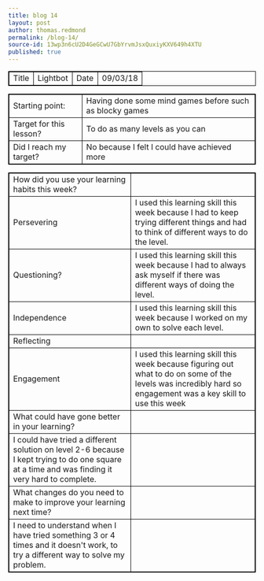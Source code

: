 ```yaml
---
title: blog 14
layout: post
author: thomas.redmond
permalink: /blog-14/
source-id: 13wp3n6cU2D4GeGCwU7GbYrvmJsxQuxiyKXV649h4XTU
published: true
---
```

<html>
<head>
<style>
    table {
border-collapse: collapse;
}
table, th, td {
border: 1px solid black;
}
  </style>
  </head>
  <body>
<table>
  <tr>
    <td>Title</td>
    <td>Lightbot </td>
    <td>Date</td>
    <td>09/03/18</td>
  </tr>
</table>


<table>
  <tr>
    <td>Starting point:</td>
    <td>Having done some mind games before such as blocky games</td>
  </tr>
  <tr>
    <td>Target for this lesson?</td>
    <td>To do as many levels as you can </td>
  </tr>
  <tr>
    <td>Did I reach my target? </td>
    <td>No because I felt I could have achieved more</td>
  </tr>
</table>


<table>
  <tr>
    <td>How did you use your learning habits this week?</td>
    <td></td>
  </tr>
  <tr>
    <td>Persevering</td>
    <td>I used this learning skill this week because I had to keep trying different things and had to think of different ways to do the level.  </td>
  </tr>
  <tr>
    <td>Questioning?</td>
    <td>I used this learning skill this week because I had to always ask myself if there was different ways of doing the level.</td>
  </tr>
  <tr>
    <td>Independence</td>
    <td>I used this learning skill this week because I worked on my own to solve each level.</td>
  </tr>
  <tr>
    <td>Reflecting</td>
    <td></td>
  </tr>
  <tr>
    <td>Engagement</td>
    <td>I used this learning skill this week because figuring out what to do on some of the levels was incredibly hard so engagement was a key skill to use this week</td>
  </tr>
  <tr>
    <td>What could have gone better in your learning?</td>
    <td></td>
  </tr>
  <tr>
    <td>I could have tried a different solution on level 2-6 because I kept trying to do one square at a time and was finding it very hard to complete.</td>
    <td></td>
  </tr>
  <tr>
    <td>What changes do you need to make to improve your learning next time?</td>
    <td></td>
  </tr>
  <tr>
    <td>I need to understand when I have tried something 3 or 4 times and it doesn't work, to try a different way to solve my problem.</td>
    <td></td>
  </tr>
</table>
</body>
</html>
